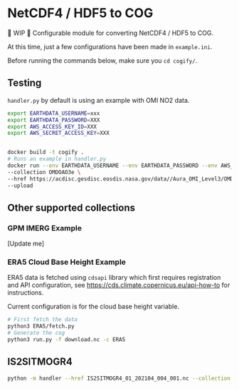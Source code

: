 # NetCDF4 / HDF5 to COG

🚧 WIP 🚧 Configurable module for converting NetCDF4 / HDF5 to COG.

At this time, just a few configurations have been made in `example.ini`.

Before running the commands below, make sure you `cd cogify/`.

## Testing

`handler.py` by default is using an example with OMI NO2 data.

```bash
export EARTHDATA_USERNAME=xxx
export EARTHDATA_PASSWORD=XXX
export AWS_ACCESS_KEY_ID=XXX
export AWS_SECRET_ACCESS_KEY=XXX


docker build -t cogify .
# Runs an example in handler.py
docker run --env EARTHDATA_USERNAME --env EARTHDATA_PASSWORD --env AWS_ACCESS_KEY_ID --env AWS_SECRET_ACCESS_KEY cogify python -m handler \
--collection OMDOAO3e \
--href https://acdisc.gesdisc.eosdis.nasa.gov/data//Aura_OMI_Level3/OMDOAO3e.003/2022/OMI-Aura_L3-OMDOAO3e_2022m0105_v003-2022m0107t023328.he5 \
--upload
```

## Other supported collections

### GPM IMERG Example

[Update me]

### ERA5 Cloud Base Height Example

ERA5 data is fetched using `cdsapi` library which first requires registration and API configuration, see https://cds.climate.copernicus.eu/api-how-to for instructions. 

Current configuration is for the cloud base height variable.

```bash
# First fetch the data
python3 ERA5/fetch.py
# Generate the cog
python3 run.py -f download.nc -c ERA5
```

## IS2SITMOGR4

```bash
python -m handler --href IS2SITMOGR4_01_202104_004_001.nc --collection IS2SITMOGR4
```
